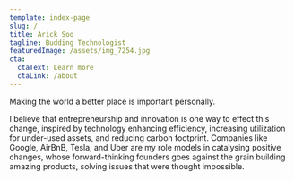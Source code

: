 ```yaml
---
template: index-page
slug: /
title: Arick Soo
tagline: Budding Technologist
featuredImage: /assets/img_7254.jpg
cta:
  ctaText: Learn more
  ctaLink: /about
---
```

Making the world a better place is important personally. 

I believe that entrepreneurship and innovation is one way to effect this change, inspired by technology enhancing efficiency, increasing utilization for under-used assets, and reducing carbon footprint. Companies like Google, AirBnB, Tesla, and Uber are my role models in catalysing positive changes, whose forward-thinking founders goes against the grain building amazing products, solving issues that were thought impossible.